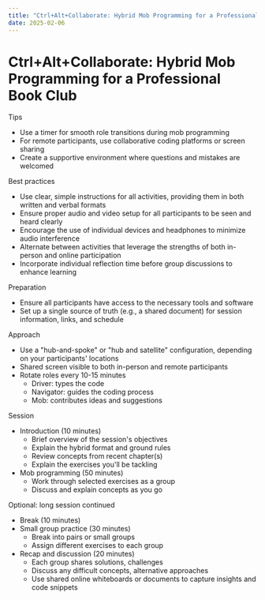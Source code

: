 ```yaml
---
title: "Ctrl+Alt+Collaborate: Hybrid Mob Programming for a Professional Book Club"
date: 2025-02-06
---
```


# Ctrl+Alt+Collaborate: Hybrid Mob Programming for a Professional Book Club

Tips

- Use a timer for smooth role transitions during mob programming
- For remote participants, use collaborative coding platforms or screen sharing
- Create a supportive environment where questions and mistakes are welcomed

Best practices

- Use clear, simple instructions for all activities, providing them in both written and verbal formats
- Ensure proper audio and video setup for all participants to be seen and heard clearly
- Encourage the use of individual devices and headphones to minimize audio interference
- Alternate between activities that leverage the strengths of both in-person and online participation
- Incorporate individual reflection time before group discussions to enhance learning

Preparation

- Ensure all participants have access to the necessary tools and software
- Set up a single source of truth (e.g., a shared document) for session information, links, and schedule

Approach

- Use a "hub-and-spoke" or "hub and satellite" configuration, depending on your participants' locations
- Shared screen visible to both in-person and remote participants
- Rotate roles every 10-15 minutes
  - Driver: types the code
  - Navigator: guides the coding process
  - Mob: contributes ideas and suggestions

Session

- Introduction (10 minutes)
  - Brief overview of the session's objectives
  - Explain the hybrid format and ground rules
  - Review concepts from recent chapter(s)
  - Explain the exercises you'll be tackling
- Mob programming (50 minutes)
  - Work through selected exercises as a group
  - Discuss and explain concepts as you go

Optional: long session continued

- Break (10 minutes)
- Small group practice (30 minutes)
  - Break into pairs or small groups
  - Assign different exercises to each group
- Recap and discussion (20 minutes)
  - Each group shares solutions, challenges
  - Discuss any difficult concepts, alternative approaches
  - Use shared online whiteboards or documents to capture insights and code snippets
